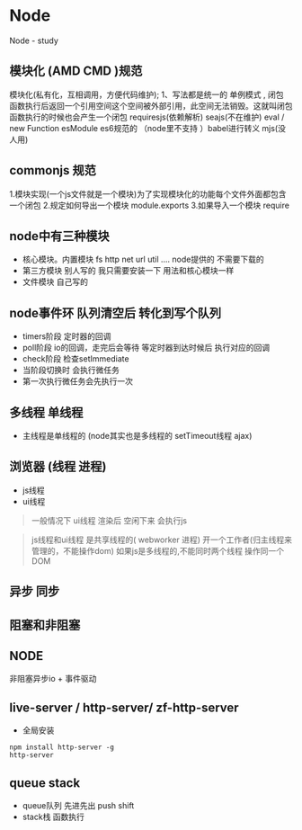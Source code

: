 # Node
Node - study

## 模块化 (AMD CMD )规范

模块化(私有化，互相调用，方便代码维护);
1、写法都是统一的
单例模式 , 闭包
函数执行后返回一个引用空间这个空间被外部引用，此空间无法销毁。这就叫闭包 函数执行的时候也会产生一个闭包
requiresjs(依赖解析) seajs(不在维护) eval / new Function
esModule es6规范的 （node里不支持 ）babel进行转义
mjs(没人用)

## commonjs 规范
1.模块实现(一个js文件就是一个模块)为了实现模块化的功能每个文件外面都包含一个闭包
2.规定如何导出一个模块 module.exports 
3.如果导入一个模块  require

## node中有三种模块
- 核心模块。内置模块 fs http  net url util .... node提供的 不需要下载的
- 第三方模块 别人写的 我只需要安装一下 用法和核心模块一样
- 文件模块 自己写的

## node事件环 队列清空后 转化到写个队列
- timers阶段 定时器的回调 
- poll阶段 io的回调，走完后会等待 等定时器到达时候后 执行对应的回调
- check阶段 检查setImmediate
- 当阶段切换时 会执行微任务
- 第一次执行微任务会先执行一次


## 多线程 单线程
- 主线程是单线程的 (node其实也是多线程的 setTimeout线程 ajax)


## 浏览器 (线程 进程)
- js线程
- ui线程

> 一般情况下 ui线程 渲染后 空闲下来 会执行js

> js线程和ui线程 是共享线程的( webworker 进程) 开一个工作者(归主线程来管理的，不能操作dom)
> 如果js是多线程的,不能同时两个线程 操作同一个DOM


## 异步 同步


## 阻塞和非阻塞



## NODE
非阻塞异步io + 事件驱动


## live-server / http-server/ zf-http-server
- 全局安装
```
npm install http-server -g
http-server
```



## queue stack
- queue队列 先进先出 push shift 
- stack栈  函数执行
